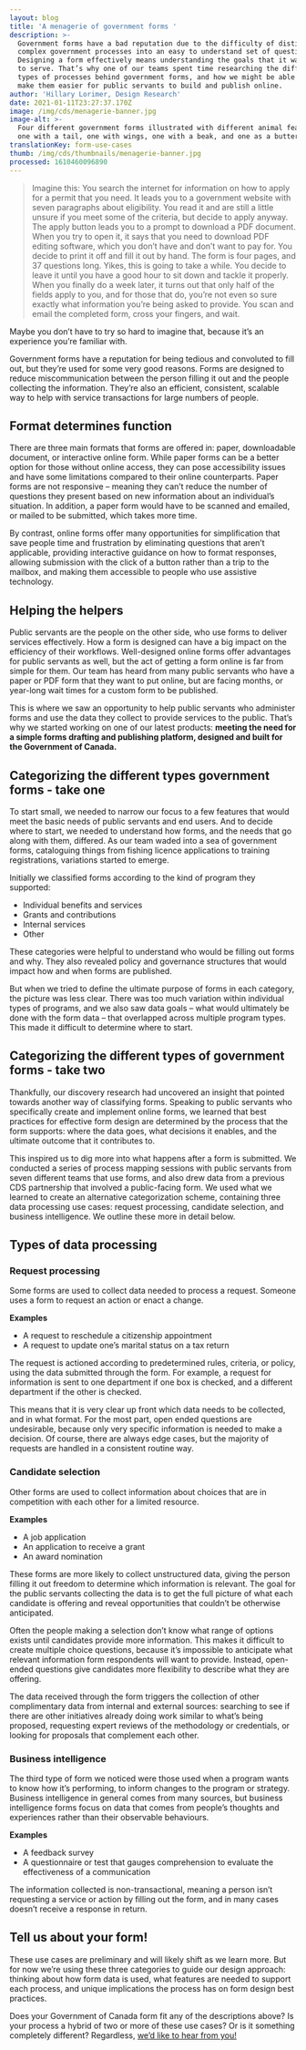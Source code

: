 ```yaml
---
layout: blog
title: 'A menagerie of government forms '
description: >-
  Government forms have a bad reputation due to the difficulty of distilling
  complex government processes into an easy to understand set of questions.
  Designing a form effectively means understanding the goals that it was created
  to serve. That’s why one of our teams spent time researching the different
  types of processes behind government forms, and how we might be able to help
  make them easier for public servants to build and publish online.
author: 'Hillary Lorimer, Design Research'
date: 2021-01-11T23:27:37.170Z
image: /img/cds/menagerie-banner.jpg
image-alt: >-
  Four different government forms illustrated with different animal features:
  one with a tail, one with wings, one with a beak, and one as a butterfly.
translationKey: form-use-cases
thumb: /img/cds/thumbnails/menagerie-banner.jpg
processed: 1610460096890
---
```

> Imagine this: You search the internet for information on how to apply for a permit that you need. It leads you to a government website with seven paragraphs about eligibility. You read it and are still a little unsure if you meet some of the criteria, but decide to apply anyway. The apply button leads you to a prompt to download a PDF document. When you try to open it, it says that you need to download PDF editing software, which you don’t have and don’t want to pay for. You decide to print it off and fill it out by hand. The form is four pages, and 37 questions long. Yikes, this is going to take a while. You decide to leave it until you have a good hour to sit down and tackle it properly. When you finally do a week later, it turns out that only half of the fields apply to you, and for those that do, you’re not even so sure exactly what information you’re being asked to provide. You scan and email the completed form, cross your fingers, and wait.

Maybe you don’t have to try so hard to imagine that, because it’s an experience you’re familiar with. 

Government forms have a reputation for being tedious and convoluted to fill out, but they’re used for some very good reasons. Forms are designed to reduce miscommunication between the person filling it out and the people collecting the information. They’re also an efficient, consistent,  scalable way to help with service transactions for large numbers of people. 

## Format determines function

There are three main formats that forms are offered in: paper, downloadable document, or interactive online form. While paper forms can be a better option for those without online access, they can pose accessibility issues and have some limitations compared to their online counterparts. Paper forms are not responsive – meaning they can’t reduce the number of questions they present based on new information about an individual’s situation. In addition, a paper form would have to be scanned and emailed, or mailed to be submitted, which takes more time.  

By contrast, online forms offer many opportunities for simplification that save people time and frustration by eliminating questions that aren’t applicable, providing interactive guidance on how to format responses, allowing submission with the click of a button rather than a trip to the mailbox, and making them accessible to people who use assistive technology. 

## Helping the helpers

Public servants are the people on the other side, who use forms to deliver services effectively. How a form is designed can have a big impact on the efficiency of their workflows. Well-designed online forms offer advantages for public servants as well,  but the act of getting a form online is far from simple for them. Our team has heard from many public servants who have a paper or PDF form that they want to put online, but are facing months,  or year-long wait times for a custom form to be published. 

This is where we saw an opportunity to help public servants who administer forms  and use the data they collect to provide services to the public.  That’s why we started working on one of our latest products: **meeting the need for a simple forms drafting and publishing platform, designed and built for the Government of Canada.** 

## Categorizing the different types government forms - take one

To start small, we needed to narrow our focus to a few features that would meet the basic needs of public servants and end users. And to decide where to start, we needed to understand how forms, and the needs that go along with them, differed. As our team waded into a sea of government forms, cataloguing things from fishing licence applications to training registrations, variations started to emerge.  

 Initially we classified forms according to the kind of program they supported: 

* Individual benefits and services
* Grants and contributions
* Internal services
* Other

These categories were helpful to understand who would be filling out forms and why. They also revealed policy and governance structures that would impact how and when forms are published. 

But when we tried to define the ultimate purpose of forms in each category, the picture was less clear. There was too much variation within individual types of programs, and we also saw data goals – what would ultimately be done with the form data – that overlapped across multiple program types. This made it difficult to determine where to start.

## Categorizing the different types of government forms - take two

Thankfully, our discovery research had uncovered an insight that pointed towards another way of classifying forms. Speaking to public servants who specifically create and implement online forms, we learned that best practices for effective form design are determined by the process that the form supports: where the data goes, what decisions it enables, and the ultimate outcome that it contributes to.

This inspired us to dig more into what happens after a form is submitted. We conducted a series of process mapping sessions with public servants from seven different teams that use forms, and also drew data from a previous CDS partnership that involved a public-facing form. We used what we learned to create an alternative categorization scheme, containing three data processing use cases: request processing, candidate selection, and business intelligence. We outline these more in detail below.

## Types of data processing

### Request processing

Some forms are used to collect data needed to process a request. Someone uses a form to request an action or enact a change. 

**Examples** 

* A request to reschedule a citizenship appointment 
* A request to update one’s marital status on a tax return

The request is actioned according to predetermined rules, criteria, or policy, using the data submitted through the form. For example, a request for information is sent to one department if one box is checked, and a different department if the other is checked. 

This means that it is very clear up front which data needs to be collected, and in what format. For the most part, open ended questions are undesirable, because only very specific information is needed to make a decision. Of course, there are always edge cases, but the majority of requests are handled in a consistent routine way.

### Candidate selection

Other forms are used to collect information about choices that are in competition with each other for a limited resource. 

**Examples** 

* A job application
* An application to receive a grant
* An award nomination 

These forms are more likely to collect unstructured data, giving the person filling it out  freedom to determine which information is relevant. The goal for the public servants collecting the data is to get the full picture of what each candidate is offering and reveal opportunities that couldn’t be otherwise anticipated. 

Often the people making a selection don’t know what range of options exists until candidates provide more information. This makes it difficult to create multiple choice questions, because it’s impossible to anticipate what relevant information form respondents will want to provide. Instead, open-ended questions give candidates more flexibility to describe what they are offering. 

The data received through the form triggers the collection of other complimentary data from internal and external sources: searching to see if there are other initiatives already doing work similar to what’s being proposed, requesting expert reviews of the methodology or credentials, or looking for proposals that complement each other.

### Business intelligence

The third type of form we noticed were those used when a program wants to know how it’s performing, to inform changes to the program or strategy. Business intelligence in general comes from many sources, but business intelligence forms focus on data that comes from  people’s thoughts and experiences rather than their observable behaviours. 

**Examples**

* A feedback survey
* A questionnaire or test that gauges comprehension to evaluate the effectiveness of a communication

The information collected is non-transactional, meaning a person isn’t requesting a service or action by filling out the form, and in many cases doesn’t receive a response in return.

## Tell us about your form!
These use cases are preliminary and will likely shift as we learn more. But for now we’re using these three categories to guide our design approach: thinking about how form data is used, what features are needed to support each process, and unique implications the process has on form design best practices. 

Does your Government of Canada form fit any of the descriptions above? Is your process a hybrid of two or more of these use cases? Or is it something completely different? Regardless, [we’d like to hear from you!](mailto:steven.talbot@cds-snc.ca)
